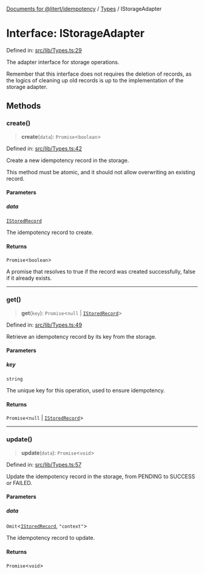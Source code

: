 [Documents for @litert/idempotency](../../index.md) / [Types](../index.md) / IStorageAdapter

# Interface: IStorageAdapter

Defined in: [src/lib/Types.ts:29](https://github.com/litert/idempotency.js/blob/master/src/lib/Types.ts#L29)

The adapter interface for storage operations.

Remember that this interface does not requires the deletion of records, as
the logics of cleaning up old records is up to the implementation of the
storage adapter.

## Methods

### create()

> **create**(`data`): `Promise`\<`boolean`\>

Defined in: [src/lib/Types.ts:42](https://github.com/litert/idempotency.js/blob/master/src/lib/Types.ts#L42)

Create a new idempotency record in the storage.

This method must be atomic, and it should not allow overwriting an
existing record.

#### Parameters

##### data

[`IStoredRecord`](../type-aliases/IStoredRecord.md)

The idempotency record to create.

#### Returns

`Promise`\<`boolean`\>

A promise that resolves to true if the record was created
         successfully, false if it already exists.

***

### get()

> **get**(`key`): `Promise`\<`null` \| [`IStoredRecord`](../type-aliases/IStoredRecord.md)\>

Defined in: [src/lib/Types.ts:49](https://github.com/litert/idempotency.js/blob/master/src/lib/Types.ts#L49)

Retrieve an idempotency record by its key from the storage.

#### Parameters

##### key

`string`

The unique key for this operation, used to ensure idempotency.

#### Returns

`Promise`\<`null` \| [`IStoredRecord`](../type-aliases/IStoredRecord.md)\>

***

### update()

> **update**(`data`): `Promise`\<`void`\>

Defined in: [src/lib/Types.ts:57](https://github.com/litert/idempotency.js/blob/master/src/lib/Types.ts#L57)

Update the idempotency record in the storage, from PENDING to SUCCESS or
FAILED.

#### Parameters

##### data

`Omit`\<[`IStoredRecord`](../type-aliases/IStoredRecord.md), `"context"`\>

The idempotency record to update.

#### Returns

`Promise`\<`void`\>
